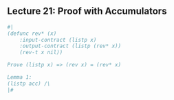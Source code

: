 ## Lecture 21: Proof with Accumulators

```lisp
#|
(defunc rev* (x)
	:input-contract (listp x)
	:output-contract (listp (rev* x))
	(rev-t x nil))

Prove (listp x) => (rev x) = (rev* x)

Lemma 1:
(listp acc) /\ 
|#
```



